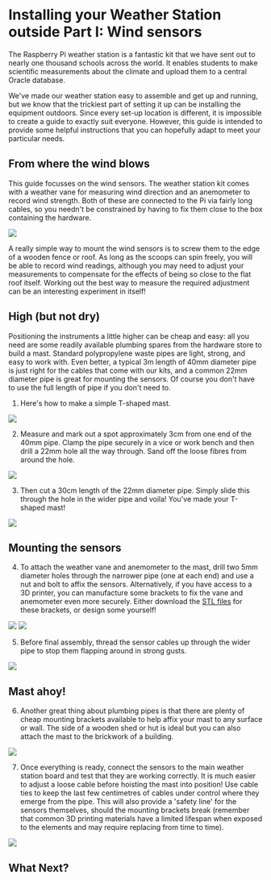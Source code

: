 # Installing your Weather Station outside Part I: Wind sensors

The Raspberry Pi weather station is a fantastic kit that we have sent out to nearly one thousand schools across the world. It enables students to make scientific measurements about the climate and upload them to a central Oracle database.

We've made our weather station easy to assemble and get up and running, but we know that the trickiest part of setting it up can be installing the equipment outdoors. Since every set-up location is different, it is impossible to create a guide to exactly suit everyone. However, this guide is intended to provide some helpful instructions that you can hopefully adapt to meet your particular needs.

## From where the wind blows

This guide focusses on the wind sensors. The weather station kit comes with a weather vane for measuring wind direction and an anemometer to record wind strength. Both of these are connected to the Pi via fairly long cables, so you needn't be constrained by having to fix them close to the box containing the hardware.

   ![](images/wind1.jpg)

 A really simple way to mount the wind sensors is to screw them to the edge of a wooden fence or roof. As long as the scoops can spin freely, you will be able to record wind readings, although you may need to adjust your measurements to compensate for the effects of being so close to the flat roof itself. Working out the best way to measure the required adjustment can be an interesting experiment in itself!

##  High (but not dry)

Positioning the instruments a little higher can be cheap and easy: all you need are some readily available plumbing spares from the hardware store to build a mast. Standard polypropylene waste pipes are light, strong, and easy to work with. Even better, a typical 3m length of 40mm diameter pipe is just right for the cables that come with our kits, and a common 22mm diameter pipe is great for mounting the sensors. Of course you don't have to use the full length of pipe if you don't need to.

1. Here's how to make a simple T-shaped mast.

![](images/wind2.jpg)

2.  Measure and mark out a spot approximately 3cm from one end of the 40mm pipe. Clamp the pipe securely in a vice or work bench and then drill a 22mm hole all the way through. Sand off the loose fibres from around the hole.

![](images/wind3.png)

3. Then cut a 30cm length of the 22mm diameter pipe. Simply slide this through the hole in the wider pipe and voila! You've made your T-shaped mast!

![](images/wind4.jpg)

## Mounting the sensors

4. To attach the weather vane and anemometer to the mast, drill two 5mm diameter holes through the narrower pipe (one at each end) and use a nut and bolt to affix the sensors. Alternatively, if you have access to a 3D printer, you can manufacture some brackets to fix the vane and anemometer even more securely. Either download the [STL files](https://www.thingiverse.com/thing:2360682) for these brackets, or design some yourself!

![](images/wind5.jpg)
![](images/wind6.jpg)

5. Before final assembly, thread the sensor cables up through the wider pipe to stop them flapping around in strong gusts.

![](images/wind7.jpg)

## Mast ahoy!

6. Another great thing about plumbing pipes is that there are plenty of cheap mounting brackets available to help affix your mast to any surface or wall. The side of a wooden shed or hut is ideal but you can also attach the mast to the brickwork of a building.

![](images/wind6.jpg)

7. Once everything is ready, connect the sensors to the main weather station board and test that they are working correctly. It is much easier to adjust a loose cable before hoisting the mast into position! Use cable ties to keep the last few centimetres of cables under control where they emerge from the pipe. This will also provide a 'safety line' for the sensors themselves, should the mounting brackets break (remember that common 3D printing materials have a limited lifespan when exposed to the elements and may require replacing from time to time).

![](images/wind9.jpg)

## What Next?
